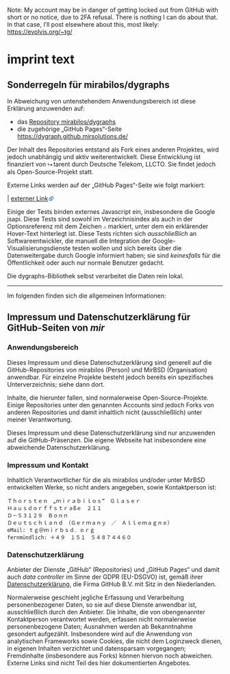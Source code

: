 Note: My account may be in danger of getting locked out from GitHub with short or no notice, due to 2FA refusal. There is nothing I can do about that. In that case, I’ll post elsewhere about this, most likely: https://evolvis.org/~tg/

# imprint text

## Sonderregeln für mirabilos/dygraphs

In Abweichung von untenstehendem Anwendungsbereich ist diese
Erklärung anzuwenden auf:

- das [Repository mirabilos/dygraphs](https://github.com/mirabilos/dygraphs)
- die zugehörige „GitHub Pages“-Seite https://dygraph.github.mirsolutions.de/

Der Inhalt des Repositories entstand als Fork eines anderen Projektes,
wird jedoch unabhängig und aktiv weiterentwickelt. Diese Entwicklung
ist finanziert von ⮡ tarent durch Deutsche Telekom, LLCTO. Sie findet
jedoch als Open-Source-Projekt statt.

Externe Links werden auf der „GitHub Pages“-Seite wie folgt markiert:

| [externer Link](https://dygraph.github.mirsolutions.de/) ![Kennzeichnungsicon für externe Links](../vextlnk.png)

Einige der Tests binden externes Javascript ein, insbesondere die
Google jsapi. Diese Tests sind sowohl im Verzeichnisindex als auch
in der Optionsreferenz mit dem Zeichen **`⚠`** markiert, unter dem
ein erklärender Hover-Text hinterlegt ist. Diese Tests richten sich
_ausschließlich_ an Softwareentwickler, die manuell die Integration
der Google-Visualisierungsdienste testen wollen und sich bereits
über die Datenweitergabe durch Google informiert haben; sie sind
_keinesfalls_ für die Öffentlichkeit oder auch nur normale Benutzer
gedacht.

Die dygraphs-Bibliothek selbst verarbeitet die Daten rein lokal.

----

Im folgenden finden sich die allgemeinen Informationen:

## Impressum und Datenschutzerklärung für GitHub-Seiten von _mir_

### Anwendungsbereich

Dieses Impressum und diese Datenschutzerklärung sind generell
auf die GitHub-Repositories von mirabilos (Person) und MirBSD
(Organisation) anwendbar. Für einzelne Projekte besteht jedoch
bereits ein spezifisches Unterverzeichnis; siehe dann dort.

Inhalte, die hierunter fallen, sind normalerweise Open-Source-Projekte.
Einige Repositories unter den genannten Accounts sind jedoch Forks von
anderen Repositories und damit inhaltlich nicht (ausschließlich) unter
meiner Verantwortung.

Dieses Impressum und diese Datenschutzerklärung sind nur anzuwenden
auf die GitHub-Präsenzen. Die eigene Webseite hat insbesondere eine
abweichende Datenschutzerklärung.

### Impressum und Kontakt

Inhaltlich Verantwortlicher für die als mirabilos und/oder unter
MirBSD entwickelten Werke, so nicht anders angegeben, sowie
Kontaktperson ist:

    Ｔｈｏｒｓｔｅｎ　„ｍｉｒａｂｉｌｏｓ“　Ｇｌａｓｅｒ
    Ｈａｕｓｄｏｒｆｆｓｔｒａßｅ　２１１
    Ｄ－５３１２９　Ｂｏｎｎ
    Ｄｅｕｔｓｃｈｌａｎｄ　（Ｇｅｒｍａｎｙ　／　Ａｌｌｅｍａｇｎｅ）
    eMail: ｔｇ＠ｍｉｒｂｓｄ．ｏｒｇ
    fernmündlich: ＋４９　１５１　５４８７４４６０

### Datenschutzerklärung

Anbieter der Dienste „GitHub“ (Repositories) und „GitHub Pages“
und damit auch _data controller_ im Sinne der GDPR (EU-DSGVO)
ist, gemäß ihrer [Datenschutzerklärung](https://docs.github.com/en/site-policy/privacy-policies/github-privacy-statement),
die Firma GitHub B.V. mit Sitz in den Niederlanden.

Normalerweise geschieht jegliche Erfassung und Verarbeitung
personenbezogener Daten, so sie auf diese Dienste anwendbar
ist, ausschließlich durch den Anbieter. Die Inhalte, die von
obengenannter Kontaktperson verantwortet werden, erfassen
nicht normalerweise personenbezogene Daten; Ausnahmen werden
ab Bekanntnahme gesondert aufgezählt. Insbesondere wird auf
die Anwendung von analytischen Frameworks sowie Cookies, die
nicht dem Loginzweck dienen, in eigenen Inhalten verzichtet
und datensparsam vorgegangen; Fremdinhalte (insbesondere aus
Forks) können hiervon noch abweichen. Externe Links sind nicht
Teil des hier dokumentierten Angebotes.
